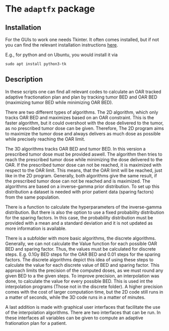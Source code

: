 # The `adaptfx` package


## Installation

For the GUIs to work one needs Tkinter. It often comes installed, but if not you can find the relevant installation instructions [here](https://tkdocs.com/tutorial/install.html).

E.g., for python and on Ubuntu, you would install it via

```shell
sudo apt install python3-tk
```


## Description

In these scripts one can find all relevant codes to calculate an OAR tracked adaptive fractionation plan and plan by tracking tumor BED and OAR BED (maximizing tumor BED while minimizing OAR BED).

There are two different types of algorithms. The 2D algorithm, which only tracks OAR BED and maximizes based on an OAR constraint. This is the faster algorithm, but it could overshoot with the dose delivered to the tumor, as no prescribed tumor dose can be given. Therefore, The 2D program aims to maximize the tumor dose and always delivers as much dose as possible while precisely reaching the OAR limit.

The 3D algorithms tracks OAR BED and tumor BED. In this version a prescribed tumor dose must be provided aswell. The algorithm then tries to reach the prescribed tumor dose while minimizing the dose delivered to the OAR. If the prescribed tumor dose can not be reached, it is maximized with respect to the OAR limit. This means, that the OAR limit will be reached, just like in the 2D program. Generally, both algorithms give the same result, if the prescribed tumor dose can not be reached and is maximized.
The algorithms are based on a inverse-gamma prior distribution. To set up this distribution a dataset is needed with prior patient data (sparing factors) from the same population.

There is a function to calculate the hyperparameters of the inverse-gamma distribution. But there is also the option to use a fixed probability distribution for the sparing factors. In this case, the probability distribution must be provided with a mean and a standard deviation and it is not updated as more information is available.

There is a subfolder with more basic algorithms, the discrete algorithms. Generally, we can not calculate the Value function for each possible OAR BED and sparing factor. Thus, the values must be calculated for discrete steps. E.g. 0.1Gy BED steps for the OAR BED and 0.01 steps for the sparing factors. The discrete algorithms depict this idea of using these steps to calculate the value for each discrete value of BED and sparing factor. This approach limits the precision of the computed doses, as we must round any given BED to a the given steps. To improve precision, an interpolation was done, to calculate the value for every possible BED. This is used int the interpolation programs (Those not in the discrete folder). A higher precision comes with the cost of larger computation time, but the 2D code still runs in a matter of seconds, while the 3D code runs in a matter of minutes.

A last addition is made with graphical user interfaces that facilitate the use of the interpolation algorithms. There are two interfaces that can be run. In these interfaces all variables can be given to compute an adaptive frationation plan for a patient.
